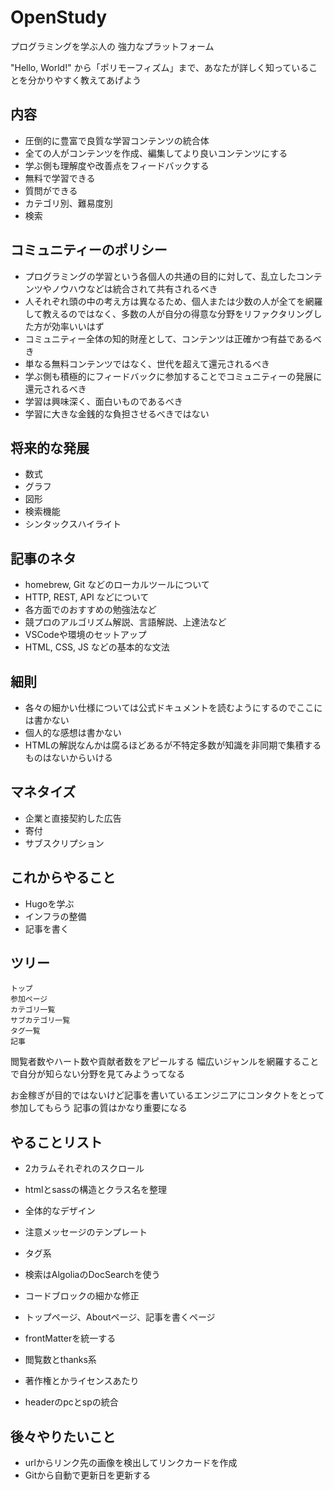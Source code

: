 # OpenStudy

プログラミングを学ぶ人の
強力なプラットフォーム

"Hello, World!" から「ポリモーフィズム」まで、あなたが詳しく知っていることを分かりやすく教えてあげよう

## 内容

- 圧倒的に豊富で良質な学習コンテンツの統合体
- 全ての人がコンテンツを作成、編集してより良いコンテンツにする
- 学ぶ側も理解度や改善点をフィードバックする
- 無料で学習できる
- 質問ができる
- カテゴリ別、難易度別
- 検索

## コミュニティーのポリシー

- プログラミングの学習という各個人の共通の目的に対して、乱立したコンテンツやノウハウなどは統合されて共有されるべき
- 人それぞれ頭の中の考え方は異なるため、個人または少数の人が全てを網羅して教えるのではなく、多数の人が自分の得意な分野をリファクタリングした方が効率いいはず
- コミュニティー全体の知的財産として、コンテンツは正確かつ有益であるべき
- 単なる無料コンテンツではなく、世代を超えて還元されるべき
- 学ぶ側も積極的にフィードバックに参加することでコミュニティーの発展に還元されるべき
- 学習は興味深く、面白いものであるべき
- 学習に大きな金銭的な負担させるべきではない

## 将来的な発展

- 数式
- グラフ
- 図形
- 検索機能
- シンタックスハイライト

## 記事のネタ

- homebrew, Git などのローカルツールについて
- HTTP, REST, API などについて
- 各方面でのおすすめの勉強法など
- 競プロのアルゴリズム解説、言語解説、上達法など
- VSCodeや環境のセットアップ
- HTML, CSS, JS などの基本的な文法

## 細則

- 各々の細かい仕様については公式ドキュメントを読むようにするのでここには書かない
- 個人的な感想は書かない
- HTMLの解説なんかは腐るほどあるが不特定多数が知識を非同期で集積するものはないからいける

## マネタイズ

- 企業と直接契約した広告
- 寄付
- サブスクリプション

## これからやること

- Hugoを学ぶ
- インフラの整備
- 記事を書く

## ツリー

    トップ
    参加ページ
    カテゴリ一覧
    サブカテゴリ一覧
    タグ一覧
    記事

閲覧者数やハート数や貢献者数をアピールする
幅広いジャンルを網羅することで自分が知らない分野を見てみようってなる

お金稼ぎが目的ではないけど記事を書いているエンジニアにコンタクトをとって参加してもらう
記事の質はかなり重要になる

## やることリスト

- 2カラムそれぞれのスクロール
- htmlとsassの構造とクラス名を整理
- 全体的なデザイン
- 注意メッセージのテンプレート

- タグ系
- 検索はAlgoliaのDocSearchを使う
- コードブロックの細かな修正
- トップページ、Aboutページ、記事を書くページ
- frontMatterを統一する
- 閲覧数とthanks系
- 著作権とかライセンスあたり
- headerのpcとspの統合


## 後々やりたいこと

- urlからリンク先の画像を検出してリンクカードを作成
- Gitから自動で更新日を更新する